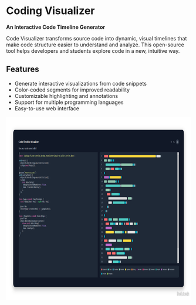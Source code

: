 # Coding Visualizer

**An Interactive Code Timeline Generator**

Code Visualizer transforms source code into dynamic, visual timelines that make code structure easier to understand and analyze. This open-source tool helps developers and students explore code in a new, intuitive way.

## Features

- Generate interactive visualizations from code snippets
- Color-coded segments for improved readability
- Customizable highlighting and annotations
- Support for multiple programming languages
- Easy-to-use web interface

<img src='./public/thumbnail.png' alt='Code Visualizer Demo' height=500/>

<!-- ## Try It Out

Experience Code Visualizer in action at: [URL coming soon]

## Getting Started

[Installation and usage instructions will go here] -->

<!-- ## Contributing

We welcome contributions! Please see our contributing guidelines for more details. -->

<!-- ## License -->

<!-- This project is open source and available under the [License type] license. -->